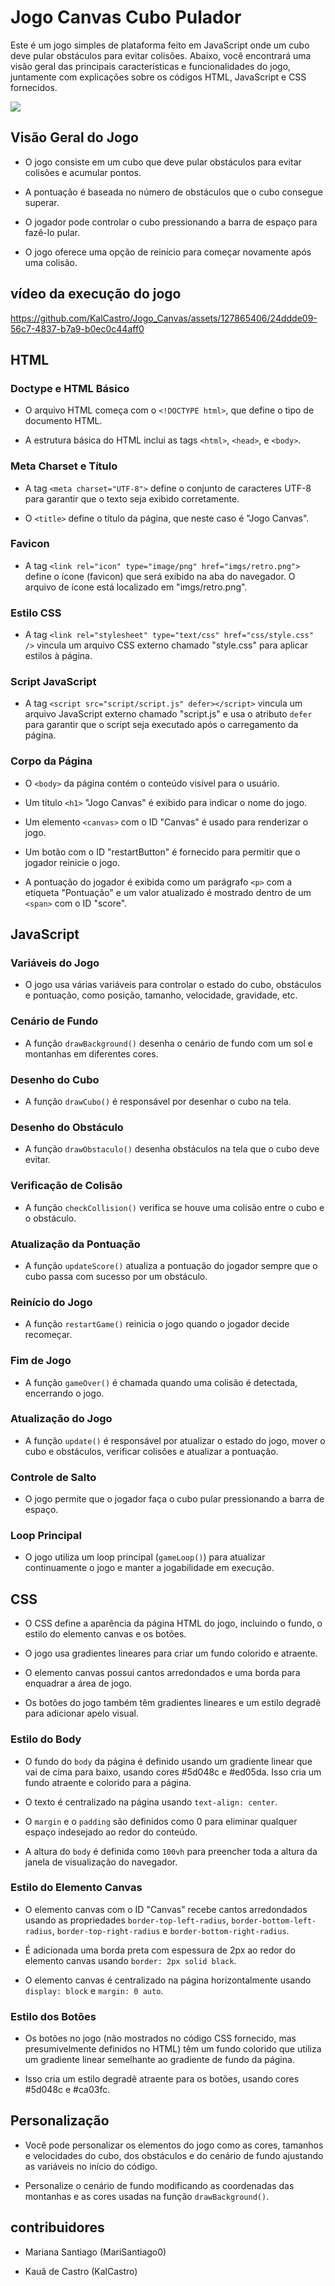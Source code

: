 # Jogo Canvas Cubo Pulador

Este é um jogo simples de plataforma feito em JavaScript onde um cubo deve pular obstáculos para evitar colisões. Abaixo, você encontrará uma visão geral das principais características e funcionalidades do jogo, juntamente com explicações sobre os códigos HTML, JavaScript e CSS fornecidos.

<IMG SRC="Jogo Canvas/imgs/fotoJogo.png">


## Visão Geral do Jogo

- O jogo consiste em um cubo que deve pular obstáculos para evitar colisões e acumular pontos.

- A pontuação é baseada no número de obstáculos que o cubo consegue superar.

- O jogador pode controlar o cubo pressionando a barra de espaço para fazê-lo pular.

- O jogo oferece uma opção de reinício para começar novamente após uma colisão.

## vídeo da execução do jogo

 https://github.com/KalCastro/Jogo_Canvas/assets/127865406/24ddde09-56c7-4837-b7a9-b0ec0c44aff0
 
## HTML

### Doctype e HTML Básico

- O arquivo HTML começa com o `<!DOCTYPE html>`, que define o tipo de documento HTML.

- A estrutura básica do HTML inclui as tags `<html>`, `<head>`, e `<body>`.

### Meta Charset e Título

- A tag `<meta charset="UTF-8">` define o conjunto de caracteres UTF-8 para garantir que o texto seja exibido corretamente.

- O `<title>` define o título da página, que neste caso é "Jogo Canvas".

### Favicon

- A tag `<link rel="icon" type="image/png" href="imgs/retro.png">` define o ícone (favicon) que será exibido na aba do navegador. O arquivo de ícone está localizado em "imgs/retro.png".

### Estilo CSS

- A tag `<link rel="stylesheet" type="text/css" href="css/style.css" />` vincula um arquivo CSS externo chamado "style.css" para aplicar estilos à página.

### Script JavaScript

- A tag `<script src="script/script.js" defer></script>` vincula um arquivo JavaScript externo chamado "script.js" e usa o atributo `defer` para garantir que o script seja executado após o carregamento da página.

### Corpo da Página

- O `<body>` da página contém o conteúdo visível para o usuário.

- Um título `<h1>` "Jogo Canvas" é exibido para indicar o nome do jogo.

- Um elemento `<canvas>` com o ID "Canvas" é usado para renderizar o jogo.

- Um botão com o ID "restartButton" é fornecido para permitir que o jogador reinicie o jogo.

- A pontuação do jogador é exibida como um parágrafo `<p>` com a etiqueta "Pontuação" e um valor atualizado é mostrado dentro de um `<span>` com o ID "score".

## JavaScript

### Variáveis do Jogo

- O jogo usa várias variáveis para controlar o estado do cubo, obstáculos e pontuação, como posição, tamanho, velocidade, gravidade, etc.

### Cenário de Fundo

- A função `drawBackground()` desenha o cenário de fundo com um sol e montanhas em diferentes cores.

### Desenho do Cubo

- A função `drawCubo()` é responsável por desenhar o cubo na tela.

### Desenho do Obstáculo

- A função `drawObstaculo()` desenha obstáculos na tela que o cubo deve evitar.

### Verificação de Colisão

- A função `checkCollision()` verifica se houve uma colisão entre o cubo e o obstáculo.

### Atualização da Pontuação

- A função `updateScore()` atualiza a pontuação do jogador sempre que o cubo passa com sucesso por um obstáculo.

### Reinício do Jogo

- A função `restartGame()` reinicia o jogo quando o jogador decide recomeçar.

### Fim de Jogo

- A função `gameOver()` é chamada quando uma colisão é detectada, encerrando o jogo.

### Atualização do Jogo

- A função `update()` é responsável por atualizar o estado do jogo, mover o cubo e obstáculos, verificar colisões e atualizar a pontuação.

### Controle de Salto

- O jogo permite que o jogador faça o cubo pular pressionando a barra de espaço.

### Loop Principal

- O jogo utiliza um loop principal (`gameLoop()`) para atualizar continuamente o jogo e manter a jogabilidade em execução.

## CSS

- O CSS define a aparência da página HTML do jogo, incluindo o fundo, o estilo do elemento canvas e os botões.

- O jogo usa gradientes lineares para criar um fundo colorido e atraente.

- O elemento canvas possui cantos arredondados e uma borda para enquadrar a área de jogo.

- Os botões do jogo também têm gradientes lineares e um estilo degradê para adicionar apelo visual.

### Estilo do Body

- O fundo do `body` da página é definido usando um gradiente linear que vai de cima para baixo, usando cores #5d048c e #ed05da. Isso cria um fundo atraente e colorido para a página.

- O texto é centralizado na página usando `text-align: center`.

- O `margin` e o `padding` são definidos como 0 para eliminar qualquer espaço indesejado ao redor do conteúdo.

- A altura do `body` é definida como `100vh` para preencher toda a altura da janela de visualização do navegador.

### Estilo do Elemento Canvas

- O elemento canvas com o ID "Canvas" recebe cantos arredondados usando as propriedades `border-top-left-radius`, `border-bottom-left-radius`, `border-top-right-radius` e `border-bottom-right-radius`.

- É adicionada uma borda preta com espessura de 2px ao redor do elemento canvas usando `border: 2px solid black`.

- O elemento canvas é centralizado na página horizontalmente usando `display: block` e `margin: 0 auto`.

### Estilo dos Botões

- Os botões no jogo (não mostrados no código CSS fornecido, mas presumivelmente definidos no HTML) têm um fundo colorido que utiliza um gradiente linear semelhante ao gradiente de fundo da página.

- Isso cria um estilo degradê atraente para os botões, usando cores #5d048c e #ca03fc.

## Personalização

- Você pode personalizar os elementos do jogo como as cores, tamanhos e velocidades do cubo, dos obstáculos e do cenário de fundo ajustando as variáveis no início do código.

- Personalize o cenário de fundo modificando as coordenadas das montanhas e as cores usadas na função `drawBackground()`.

## contribuidores

- Mariana Santiago (MariSantiago0)

- Kauã de Castro (KalCastro)


